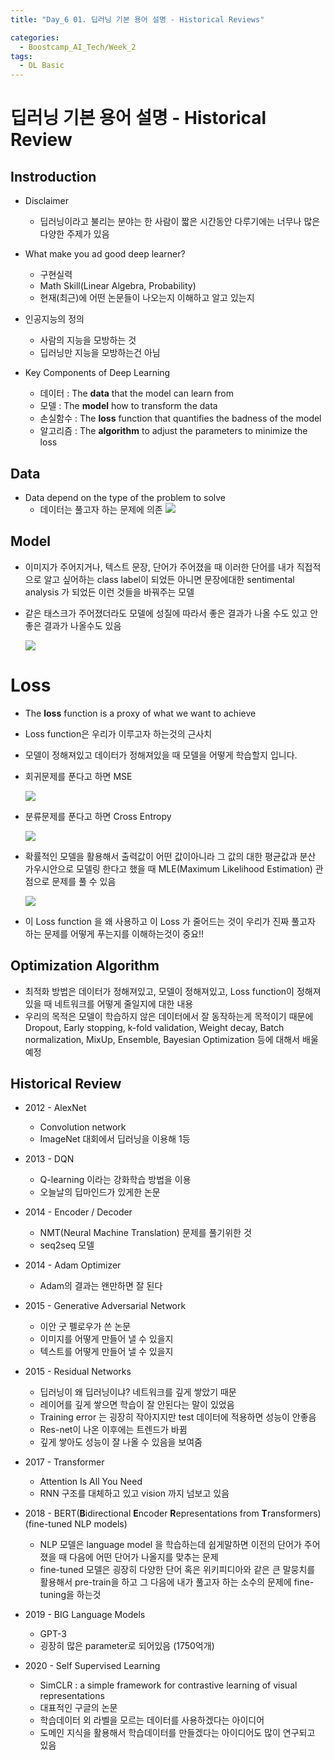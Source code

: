 ```yaml
---
title: "Day_6 01. 딥러닝 기본 용어 설명 - Historical Reviews"

categories:
  - Boostcamp_AI_Tech/Week_2
tags:
  - DL Basic
---
```


# 딥러닝 기본 용어 설명 - Historical Review

## Instroduction

- Disclaimer
  - 딥러닝이라고 불리는 분야는 한 사람이 짧은 시간동안 다루기에는 너무나 많은 다양한 주제가 있음

- What make you ad good deep learner?
  - 구현실력
  - Math Skill(Linear Algebra, Probability)
  - 현재(최근)에 어떤 논문들이 나오는지 이해하고 알고 있는지

- 인공지능의 정의
  - 사람의 지능을 모방하는 것
  - 딥러닝만 지능을 모방하는건 아님

- Key Components of Deep Learning
  - 데이터 : The **data** that the model can learn from
  - 모델 : The **model** how to transform the data
  - 손실함수 : The **loss** function that quantifies the badness of the model
  - 알고리즘 : The **algorithm** to adjust the parameters to minimize the loss

## Data

- Data depend on the type of the problem to solve
  - 데이터는 풀고자 하는 문제에 의존
  ![]({{site.url}}/assets/images/boostcamp/2021-08-09-10-01-12.png)

## Model

- 이미지가 주어지거나, 텍스트 문장, 단어가 주어졌을 때 이러한 단어를 내가 직접적으로 알고 싶어하는 class label이 되었든 아니면 문장에대한 sentimental analysis 가 되었든 이런 것들을 바꿔주는 모델

- 같은 태스크가 주어졌더라도 모델에 성질에 따라서 좋은 결과가 나올 수도 있고 안좋은 결과가 나올수도 있음

    ![]({{site.url}}/assets/images/boostcamp/2021-08-09-10-04-57.png)

# Loss

- The **loss** function is a proxy of what we want to achieve
- Loss function은 우리가 이루고자 하는것의 근사치

- 모델이 정해져있고 데이터가 정해져있을 때 모델을 어떻게 학습할지 입니다.
- 회귀문제를 푼다고 하면 MSE

    ![]({{site.url}}/assets/images/boostcamp/2021-08-09-10-06-58.png)

- 분류문제를 푼다고 하면 Cross Entropy

    ![]({{site.url}}/assets/images/boostcamp/2021-08-09-10-07-25.png)

- 확률적인 모델을 활용해서 출력값이 어떤 값이아니라 그 값의 대한 평균값과 분산 가우시안으로 모델링 한다고 했을 때 MLE(Maximum Likelihood Estimation) 관점으로 문제를 풀 수 있음

    ![]({{site.url}}/assets/images/boostcamp/2021-08-09-10-08-51.png)

- 이 Loss function 을 왜 사용하고 이 Loss 가 줄어드는 것이 우리가 진짜 풀고자 하는 문제를 어떻게 푸는지를 이해하는것이 중요!!

## Optimization Algorithm

- 최적화 방법은 데이터가 정해져있고, 모델이 정해져있고, Loss function이 정해져있을 때 네트워크를 어떻게 줄일지에 대한 내용
- 우리의 목적은 모델이 학습하지 않은 데이터에서 잘 동작하는게 목적이기 때문에 Dropout, Early stopping, k-fold validation, Weight decay, Batch normalization, MixUp, Ensemble, Bayesian Optimization 등에 대해서 배울 예정

## Historical Review

- 2012 - AlexNet
  - Convolution network
  - ImageNet 대회에서 딥러닝을 이용해 1등

- 2013 - DQN
  - Q-learning 이라는 강화학습 방법을 이용
  - 오늘날의 딥마인드가 있게한 논문

- 2014 - Encoder / Decoder
  - NMT(Neural Machine Translation) 문제를 풀기위한 것
  - seq2seq 모델

- 2014 - Adam Optimizer
  - Adam의 결과는 왠만하면 잘 된다

- 2015 - Generative Adversarial Network
  - 이안 굿 펠로우가 쓴 논문
  - 이미지를 어떻게 만들어 낼 수 있을지
  - 텍스트를 어떻게 만들어 낼 수 있을지

- 2015 - Residual Networks
  - 딥러닝이 왜 딥러닝이냐? 네트워크를 깊게 쌓았기 때문
  - 레이어를 깊게 쌓으면 학습이 잘 안된다는 말이 있었음
  - Training error 는 굉장히 작아지지만 test 데이터에 적용하면 성능이 안좋음
  - Res-net이 나온 이후에는 트렌드가 바뀜
  - 깊게 쌓아도 성능이 잘 나올 수 있음을 보여줌

- 2017 - Transformer
  - Attention Is All You Need
  - RNN 구조를 대체하고 있고 vision 까지 넘보고 있음

- 2018 - BERT(**B**idirectional **E**ncoder **R**epresentations from **T**ransformers) (fine-tuned NLP models)
  - NLP 모델은 language model 을 학습하는데 쉽게말하면 이전의 단어가 주어졌을 때 다음에 어떤 단어가 나올지를 맞추는 문제
  - fine-tuned 모델은 굉장히 다양한 단어 혹은 위키피디아와 같은 큰 말뭉치를 활용해서 pre-train을 하고 그 다음에 내가 풀고자 하는 소수의 문제에 fine-tuning을 하는것

- 2019 - BIG Language Models
  - GPT-3
  - 굉장히 많은 parameter로 되어있음 (1750억개)
  
- 2020 - Self Supervised Learning
  - SimCLR : a simple framework for contrastive learning of visual representations
  - 대표적인 구글의 논문
  - 학습데이터 외 라벨을 모르는 데이터를 사용하겠다는 아이디어
  - 도메인 지식을 활용해서 학습데이터를 만들겠다는 아이디어도 많이 연구되고 있음
